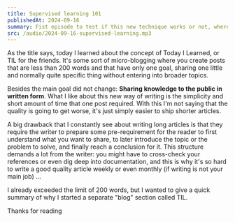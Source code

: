 ```yaml
---
title: Supervised learning 101
publishedAt: 2024-09-16
summary: Fist episode to test if this new technique works or not, where I cover key unsupervised learning techniques like clustering, PageRank, and rule association, offering a brief overview of their theory and applications.
src: /audio/2024-09-16-supervised-learning.mp3
---
```


As the title says, today I learned about the concept of Today I Learned, or TIL for the friends. It's some sort of micro-blogging where you create posts that are less than 200 words and that have only one goal, sharing one little and normally quite specific thing without entering into broader topics.

Besides the main goal did not change: **Sharing knowledge to the public in written form**. What I like about this new way of writing is the simplicity and short amount of time that one post required. With this I'm not saying that the quality is going to get worse, it's just simply easier to ship shorter articles.

A big drawback that I constantly see about writing long articles is that they require the writer to prepare some pre-requirement for the reader to first understand what you want to share, to later introduce the topic or the problem to solve, and finally reach a conclusion for it. This structure demands a lot from the writer: you might have to cross-check your references or even dig deep into documentation, and this is why it's so hard to write a good quality article weekly or even monthly (if writing is not your main job) ...

I already exceeded the limit of 200 words, but I wanted to give a quick summary of why I started a separate "blog" section called TIL.

Thanks for reading
